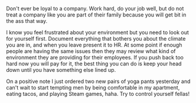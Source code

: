  Don't ever be loyal to a company. Work hard, do your job well, but do not treat a company like you are part of their family because you will get bit in the ass that way.  

I know you feel frustrated about your environment but you need to look out for yourself first. Document everything that bothers you about the climate you are in, and when you leave present it to HR. At some point if enough people are having the same issues then they may review what kind of environment they are providing for their employees. If you push back too hard now you will pay for it, the best thing you can do is keep your head down until you have something else lined up.  

On a positive note I just ordered two new pairs of yoga pants yesterday and can't wait to start tempting men by being comfortable in my apartment, eating tacos, and playing Steam games, haha. Try to control yourself fellas! 